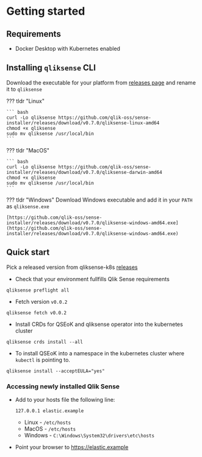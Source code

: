 # Getting started

## Requirements

- Docker Desktop with Kubernetes enabled

## Installing `qliksense` CLI

Download the executable for your platform from [releases page](https://github.com/qlik-oss/sense-installer/releases) and rename it to `qliksense`

??? tldr "Linux"

    ``` bash
    curl -Lo qliksense https://github.com/qlik-oss/sense-installer/releases/download/v0.7.0/qliksense-linux-amd64
    chmod +x qliksense
    sudo mv qliksense /usr/local/bin
    ```

??? tldr "MacOS"

    ``` bash
    curl -Lo qliksense https://github.com/qlik-oss/sense-installer/releases/download/v0.7.0/qliksense-darwin-amd64
    chmod +x qliksense
    sudo mv qliksense /usr/local/bin
    ```

??? tldr "Windows"
    Download Windows executable and add it in your `PATH` as `qliksense.exe`

    [https://github.com/qlik-oss/sense-installer/releases/download/v0.7.0/qliksense-windows-amd64.exe](https://github.com/qlik-oss/sense-installer/releases/download/v0.7.0/qliksense-windows-amd64.exe)



## Quick start

Pick a released version from qliksense-k8s [releases](https://github.com/qlik-oss/qliksense-k8s/releases)

- Check that your environment fullfills Qlik Sense requirements

```shell
qliksense preflight all
```

- Fetch version `v0.0.2`

```shell
qliksense fetch v0.0.2
```

- Install CRDs for QSEoK and qliksense operator into the kubernetes cluster

```shell
qliksense crds install --all
```

- To install QSEoK into a namespace in the kubernetes cluster where `kubectl` is pointing to.

```shell
qliksense install --acceptEULA="yes"
```

### Accessing newly installed Qlik Sense

- Add to your hosts file the following line:

    ```
    127.0.0.1 elastic.example
    ```

    - Linux - `/etc/hosts`
    - MacOS - `/etc/hosts`
    - Windows - `C:\Windows\System32\drivers\etc\hosts`

- Point your browser to <https://elastic.example>
